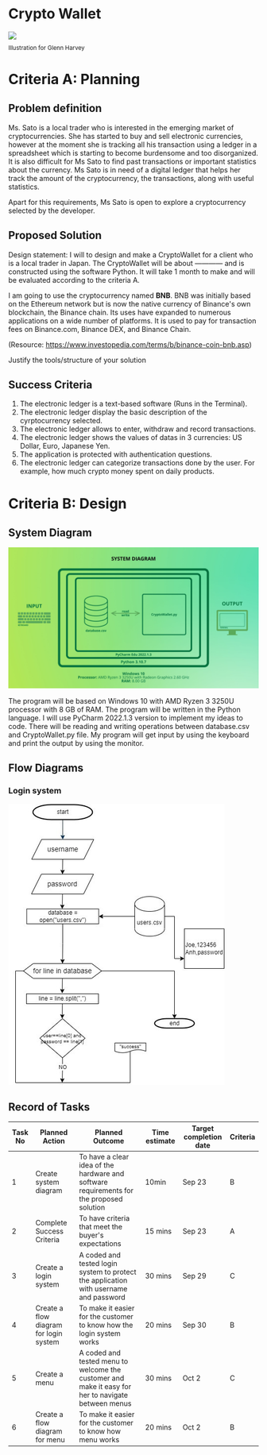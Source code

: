 # Crypto Wallet

![](https://github.com/drPinzonISAK/unit1_g1/blob/main/22ROOSE-master768.gif)  
<sub>Illustration for Glenn Harvey</sub>

# Criteria A: Planning

## Problem definition

Ms. Sato is a local trader who is interested in the emerging market of cryptocurrencies. She has started to buy and sell electronic currencies, however at the moment she is tracking all his transaction using a ledger in a spreadsheet which is starting to become burdensome and too disorganized. It is also difficult for Ms Sato to find past transactions or important statistics about the currency. Ms Sato is in need of a digital ledger that helps her track the amount of the cryptocurrency, the transactions, along with useful statistics. 

Apart for this requirements, Ms Sato is open to explore a cryptocurrency selected by the developer.

## Proposed Solution

Design statement:
I will to design and make a CryptoWallet for a client who is a local trader in Japan. The CryptoWallet will be about ———— and is constructed using the software Python. It will take  1 month to make and will be evaluated according to the criteria A.

I am going to use the cryptocurrency named **BNB**. BNB was initially based on the Ethereum network but is now the native currency of Binance's own blockchain, the Binance chain. Its uses have expanded to numerous applications on a wide number of platforms. It is used to pay for transaction fees on Binance.com, Binance DEX, and Binance Chain.

(Resource: https://www.investopedia.com/terms/b/binance-coin-bnb.asp)

Justify the tools/structure of your solution

## Success Criteria
1. The electronic ledger is a text-based software (Runs in the Terminal).
2. The electronic ledger display the basic description of the cyrptocurrency selected.
3. The electronic ledger allows to enter, withdraw and record transactions.
4. The electronic ledger shows the values of datas in 3 currencies: US Dollar, Euro, Japanese Yen. 
5. The application is protected with authentication questions.
6. The electronic ledger can categorize transactions done by the user. For example, how much crypto money spent on daily products.

# Criteria B: Design

## System Diagram
![](https://github.com/2024sabuhiabbasov/Unit-1/blob/main/Project/Images/Unit%201%20Project%20-%20System%20Diagram.jpg)

The program will be based on Windows 10 with AMD Ryzen 3 3250U processor with 8 GB of RAM. The program will be written in the Python language. I will use PyCharm 2022.1.3 version to implement my ideas to code. There will be reading and writing operations between database.csv and CryptoWallet.py file. My program will get input by using the keyboard and print the output by using the monitor.

## Flow Diagrams
### Login system
![](https://github.com/2024sabuhiabbasov/Unit-1/blob/main/Project/Images/Login%20system%20-%20Flow%20Diagram.jpg)

## Record of Tasks
| Task No | Planned Action                                               | Planned Outcome                                                                                                 | Time estimate | Target completion date | Criteria |
|---------|---------------------------------------------------------------|-----------------------------------------------------------------------------------------------------------------|---------------|------------------------|-----------|
| 1 | Create system diagram | To have a clear idea of the hardware and software requirements for the proposed solution | 10min | Sep 23 | B |
| 2 | Complete Success Criteria | To have criteria that meet the buyer's expectations | 15 mins | Sep 23 | A |
| 3 | Create a login system | A coded and tested login system to protect the application with username and password | 30 mins | Sep 29 | C |
| 4 | Create a flow diagram for login system | To make it easier for the customer to know how the login system works | 20 mins | Sep 30 | B |
| 5 | Create a menu | A coded and tested menu to welcome the customer and make it easy for her to navigate between menus | 30 mins | Oct 2 | C |
| 6 | Create a flow diagram for menu | To make it easier for the customer to know how menu works | 20 mins | Oct 2 | B |
